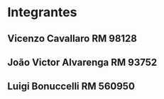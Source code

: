# Integrantes

## Vicenzo Cavallaro RM 98128

## João Victor Alvarenga RM 93752

## Luigi Bonuccelli RM 560950